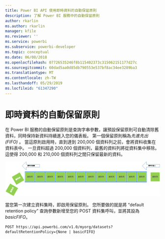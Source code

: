 ```yaml
---
title: Power BI API 使用即時資料的自動保留原則
description: 了解 Power BI 服務中的自動保留原則
author: rkarlin
ms.author: rkarlin
manager: kfile
ms.reviewer: ''
ms.service: powerbi
ms.subservice: powerbi-developer
ms.topic: conceptual
ms.date: 06/08/2018
ms.openlocfilehash: 07726535246f8b115402373c315062151177d27c
ms.sourcegitcommit: 60dad5aa0d85db790553e537bf8ac34ee3289ba3
ms.translationtype: MT
ms.contentlocale: zh-TW
ms.lasthandoff: 05/29/2019
ms.locfileid: "61347290"
---
```

# <a name="automatic-retention-policy-for-real-time-data"></a>即時資料的自動保留原則

在 Power BI 服務的自動保留原則是查詢字串參數，讓預設保留原則可自動清除舊資料，同時保持新資料持續進入您的儀表板。 第一個保留原則稱為*先進先出 (FIFO)* 。 當這原則啟用時，直到達到 200,000 個資料列之前，會將資料收集在資料表中。 一旦資料超過 200,000 個資料列，最舊的資料列將從資料集中移除。 這使得 200,000 和 210,000 個資料列之間只保留最新的資料。  
  
<center>

![保留原則](media/api-Automatic-retention-policy-for-real-time-data/retention-policy.png) 

</center>

當您第一次建立資料集時，即啟用保留原則。 您所要做的就是將 “default retention policy” 查詢參數新增至您的 POST 資料集呼叫，並將其設為 *basicFIFO*。  
  
    POST https://api.powerbi.com/v1.0/myorg/datasets?defaultRetentionPolicy={None | basicFIFO}